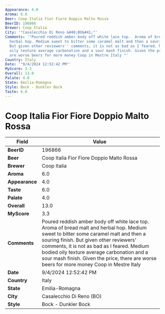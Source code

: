 ```yaml
---
Appearance: 4.0
Aroma: 6.0
Beer: Coop Italia Fior Fiore Doppio Malto Rossa
BeerID: 196866
Brewer: Coop Italia
City: '"Casalecchio Di Reno &#40;BO&#41;"'
Comments: '"Poured reddish amber body off white lace top.  Aroma of bread malt and
  herbal hop. Medium sweet to bitter some caramel malt and then a souring finish.
  But given other reviewers'' comments, it is not as bad as I feared. Medium bodied
  oily texture average carbonation and a sour mash finish. Given the price, there
  are worse beers for more money Coop in Mestre Italy "'
Country: Italy
Date: '"9/4/2024 12:52:42 PM"'
MyScore: 3.3
Overall: 13.0
Palate: 4.0
State: Emilia-Romagna
Style: Bock - Dunkler Bock
Taste: 6.0
---
```


# Coop Italia Fior Fiore Doppio Malto Rossa

| Field         | Value |
|---------------|-------|
| **BeerID** | 196866 |
| **Beer** | Coop Italia Fior Fiore Doppio Malto Rossa |
| **Brewer** | Coop Italia |
| **Aroma** | 6.0 |
| **Appearance** | 4.0 |
| **Taste** | 6.0 |
| **Palate** | 4.0 |
| **Overall** | 13.0 |
| **MyScore** | 3.3 |
| **Comments** | Poured reddish amber body off white lace top.  Aroma of bread malt and herbal hop. Medium sweet to bitter some caramel malt and then a souring finish. But given other reviewers' comments, it is not as bad as I feared. Medium bodied oily texture average carbonation and a sour mash finish. Given the price, there are worse beers for more money Coop in Mestre Italy  |
| **Date** | 9/4/2024 12:52:42 PM |
| **Country** | Italy |
| **State** | Emilia-Romagna |
| **City** | Casalecchio Di Reno &#40;BO&#41; |
| **Style** | Bock - Dunkler Bock |
